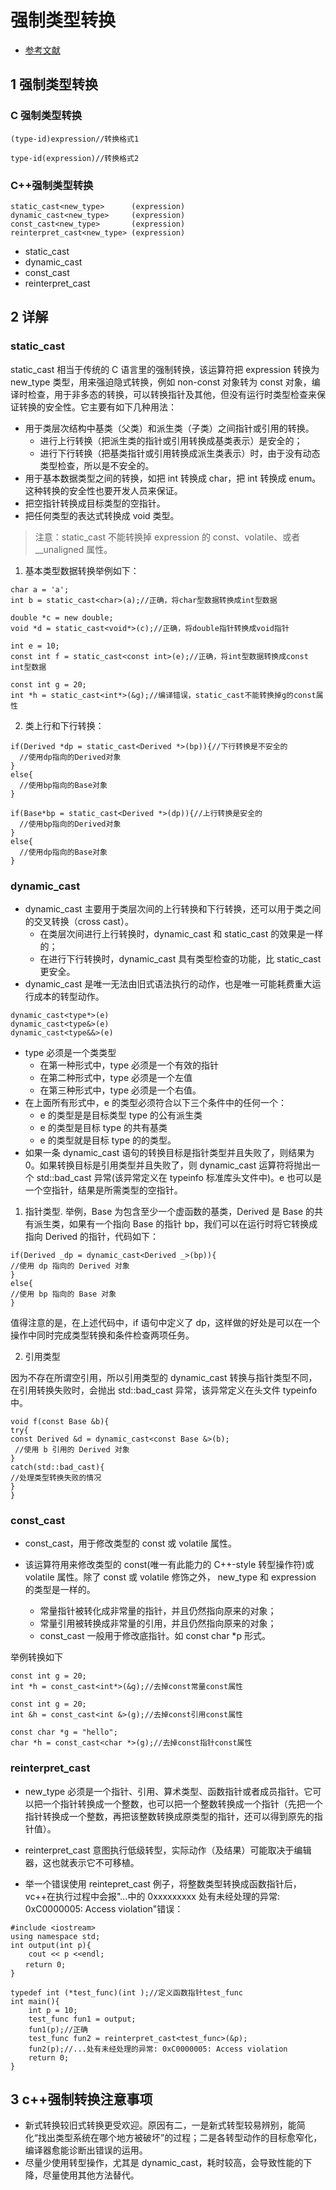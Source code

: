 # 强制类型转换

- [参考文献](https://www.cnblogs.com/chenyangchun/p/6795923.html)

## 1 强制类型转换

### C 强制类型转换

```
(type-id)expression//转换格式1

type-id(expression)//转换格式2
```

### C++强制类型转换

```
static_cast<new_type>      (expression)
dynamic_cast<new_type>     (expression)
const_cast<new_type>       (expression)
reinterpret_cast<new_type> (expression)
```

- static_cast
- dynamic_cast
- const_cast
- reinterpret_cast

## 2 详解

### static_cast

static_cast 相当于传统的 C 语言里的强制转换，该运算符把 expression 转换为 new_type 类型，用来强迫隐式转换，例如 non-const 对象转为 const 对象，编译时检查，用于非多态的转换，可以转换指针及其他，但没有运行时类型检查来保证转换的安全性。它主要有如下几种用法：

- 用于类层次结构中基类（父类）和派生类（子类）之间指针或引用的转换。
  - 进行上行转换（把派生类的指针或引用转换成基类表示）是安全的；
  - 进行下行转换（把基类指针或引用转换成派生类表示）时，由于没有动态类型检查，所以是不安全的。
- 用于基本数据类型之间的转换，如把 int 转换成 char，把 int 转换成 enum。这种转换的安全性也要开发人员来保证。
- 把空指针转换成目标类型的空指针。
- 把任何类型的表达式转换成 void 类型。

> 注意：static_cast 不能转换掉 expression 的 const、volatile、或者\_\_unaligned 属性。

1. 基本类型数据转换举例如下：

```
char a = 'a';
int b = static_cast<char>(a);//正确，将char型数据转换成int型数据

double *c = new double;
void *d = static_cast<void*>(c);//正确，将double指针转换成void指针

int e = 10;
const int f = static_cast<const int>(e);//正确，将int型数据转换成const int型数据

const int g = 20;
int *h = static_cast<int*>(&g);//编译错误，static_cast不能转换掉g的const属性
```

2. 类上行和下行转换：

```
if(Derived *dp = static_cast<Derived *>(bp)){//下行转换是不安全的
  //使用dp指向的Derived对象
}
else{
  //使用bp指向的Base对象
}

if(Base*bp = static_cast<Derived *>(dp)){//上行转换是安全的
  //使用bp指向的Derived对象
}
else{
  //使用dp指向的Base对象
}
```

### dynamic_cast

- dynamic_cast 主要用于类层次间的上行转换和下行转换，还可以用于类之间的交叉转换（cross cast）。
  - 在类层次间进行上行转换时，dynamic_cast 和 static_cast 的效果是一样的；
  - 在进行下行转换时，dynamic_cast 具有类型检查的功能，比 static_cast 更安全。
- dynamic_cast 是唯一无法由旧式语法执行的动作，也是唯一可能耗费重大运行成本的转型动作。

```
dynamic_cast<type*>(e)
dynamic_cast<type&>(e)
dynamic_cast<type&&>(e)
```

- type 必须是一个类类型
  - 在第一种形式中，type 必须是一个有效的指针
  - 在第二种形式中，type 必须是一个左值
  - 在第三种形式中，type 必须是一个右值。
- 在上面所有形式中，e 的类型必须符合以下三个条件中的任何一个：
  - e 的类型是是目标类型 type 的公有派生类
  - e 的类型是目标 type 的共有基类
  - e 的类型就是目标 type 的的类型。
- 如果一条 dynamic_cast 语句的转换目标是指针类型并且失败了，则结果为 0。如果转换目标是引用类型并且失败了，则 dynamic_cast 运算符将抛出一个 std::bad_cast 异常(该异常定义在 typeinfo 标准库头文件中)。e 也可以是一个空指针，结果是所需类型的空指针。

1. 指针类型.
   举例，Base 为包含至少一个虚函数的基类，Derived 是 Base 的共有派生类，如果有一个指向 Base 的指针 bp，我们可以在运行时将它转换成指向 Derived 的指针，代码如下：

```
if(Derived _dp = dynamic_cast<Derived _>(bp)){
//使用 dp 指向的 Derived 对象
}
else{
//使用 bp 指向的 Base 对象
}
```

值得注意的是，在上述代码中，if 语句中定义了 dp，这样做的好处是可以在一个操作中同时完成类型转换和条件检查两项任务。

2. 引用类型

因为不存在所谓空引用，所以引用类型的 dynamic_cast 转换与指针类型不同，在引用转换失败时，会抛出 std::bad_cast 异常，该异常定义在头文件 typeinfo 中。

```
void f(const Base &b){
try{
const Derived &d = dynamic_cast<const Base &>(b);
 //使用 b 引用的 Derived 对象
}
catch(std::bad_cast){
//处理类型转换失败的情况
}
}
```

### const_cast

- const_cast，用于修改类型的 const 或 volatile 属性。

- 该运算符用来修改类型的 const(唯一有此能力的 C++-style 转型操作符)或 volatile 属性。除了 const 或 volatile 修饰之外， new_type 和 expression 的类型是一样的。
  - 常量指针被转化成非常量的指针，并且仍然指向原来的对象；
  - 常量引用被转换成非常量的引用，并且仍然指向原来的对象；
  - const_cast 一般用于修改底指针。如 const char \*p 形式。

举例转换如下

```
const int g = 20;
int *h = const_cast<int*>(&g);//去掉const常量const属性

const int g = 20;
int &h = const_cast<int &>(g);//去掉const引用const属性

const char *g = "hello";
char *h = const_cast<char *>(g);//去掉const指针const属性
```

### reinterpret_cast

- new_type 必须是一个指针、引用、算术类型、函数指针或者成员指针。它可以把一个指针转换成一个整数，也可以把一个整数转换成一个指针（先把一个指针转换成一个整数，再把该整数转换成原类型的指针，还可以得到原先的指针值）。

- reinterpret_cast 意图执行低级转型，实际动作（及结果）可能取决于编辑器，这也就表示它不可移植。

- 举一个错误使用 reintepret_cast 例子，将整数类型转换成函数指针后，vc++在执行过程中会报"...中的 0xxxxxxxxx 处有未经处理的异常: 0xC0000005: Access violation"错误：

```
#include <iostream>
using namespace std;
int output(int p){
    cout << p <<endl;
　　return 0;
}

typedef int (*test_func)(int );//定义函数指针test_func
int main(){
    int p = 10;
    test_func fun1 = output;
    fun1(p);//正确
    test_func fun2 = reinterpret_cast<test_func>(&p);
    fun2(p);//...处有未经处理的异常: 0xC0000005: Access violation
    return 0;
}
```

## 3 c++强制转换注意事项

- 新式转换较旧式转换更受欢迎。原因有二，一是新式转型较易辨别，能简化“找出类型系统在哪个地方被破坏”的过程；二是各转型动作的目标愈窄化，编译器愈能诊断出错误的运用。
- 尽量少使用转型操作，尤其是 dynamic_cast，耗时较高，会导致性能的下降，尽量使用其他方法替代。

